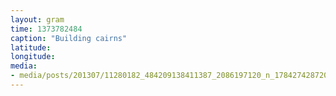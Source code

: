 ```yaml
---
layout: gram
time: 1373782484
caption: "Building cairns"
latitude: 
longitude: 
media:
- media/posts/201307/11280182_484209138411387_2086197120_n_17842742872000351.jpg
---
```

